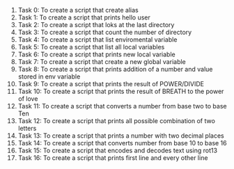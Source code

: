 1. Task 0: To create a script that create alias
2. Task 1: To create a script that prints hello user
3. Task 2: To create a script that loks at the last directory
4. Task 3: To  create a script that count the number of directory
5. Task 4: To create a script that list enviromental variable
6. Task 5: To create a script that list all local variables
7. Task 6: To create a script that prints new local variable
8. Task 7: To create a script that create a new global variable
9. Task 8: To create a script that prints addition of a number and value stored in env variable
10. Task 9: To create a script that prints the result of POWER/DIVIDE
11. Task 10: To create a script that prints the result of BREATH to the power of love
12. Task 11: To create a script that converts a number from base two to base Ten
13. Task 12: To create a script that prints all possible combination of two letters
14. Task 13: To create a script that prints a number with two decimal places
15. Task 14: To create a script that converts number from base 10 to base 16
16. Task 15: To create a script that encodes and decodes text using rot13
17. Task 16: To create a script that prints first line and every other line
